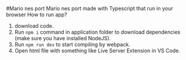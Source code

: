 #Mario nes port
Mario nes port made with Typescript that run in your browser
How to run app?

1. download code.
2. Run `npm i` command in application folder to download dependencies (make sure you have installed NodeJS).
3. Run `npm run dev` to start compiling by webpack.
4. Open html file with something like Live Server Extension in VS Code.

